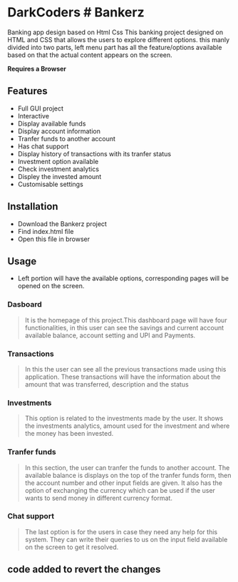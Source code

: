 # DarkCoders # Bankerz

Banking app design based on Html Css
This banking project designed on HTML and CSS that allows the users to explore different options. this manly divided into two parts, left menu part has all the feature/options available based on that the actual content appears on the screen.

**Requires a Browser**

## Features

- Full GUI project
- Interactive
- Display available funds
- Display account information
- Tranfer funds to another account
- Has chat support
- Display history of transactions with its tranfer status
- Investment option available
- Check investment analytics
- Displey the invested amount
- Customisable settings

## Installation

- Download the Bankerz project
- Find index.html file
- Open this file in browser

## Usage

- Left portion will have the available options, corresponding pages will be opened on the screen.

### Dasboard

> It is the homepage of this project.This dashboard page will have four functionalities, in this user can see the savings and current account available balance, account setting and UPI and Payments.

### Transactions

> In this the user can see all the previous transactions made using this application. These transactions will have the information about the amount that was transferred, description and the status

### Investments

> This option is related to the investments made by the user. It shows the investments analytics, amount used for the investment and where the money has been invested.

### Tranfer funds

> In this section, the user can tranfer the funds to another account. The available balance is displays on the top of the tranfer funds form, then the account number and other input fields are given. It also has the option of exchanging the currency which can be used if the user wants to send money in different currency format.

### Chat support

> The last option is for the users in case they need any help for this system. They can write their queries to us on the input field available on the screen to get it resolved.

## code added to revert the changes
